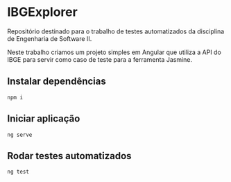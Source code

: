 # IBGExplorer

Repositório destinado para o trabalho de testes automatizados da disciplina de Engenharia de Software II.

Neste trabalho criamos um projeto simples em Angular que utiliza a API do IBGE para servir como caso de teste para a ferramenta Jasmine.

## Instalar dependências 
`npm i`


## Iniciar aplicação
`ng serve`

## Rodar testes automatizados
`ng test` 
